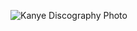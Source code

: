 ![Kanye Discography Photo](https://user-images.githubusercontent.com/66035537/201273667-5729c171-4263-4196-b726-dbafb12e7659.jpg)
